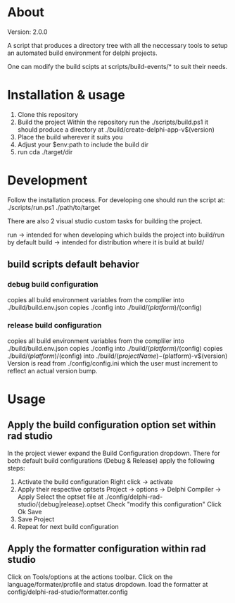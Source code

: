 # About
Version: 2.0.0

A script that produces a directory tree with all the neccessary 
tools to setup an automated build environment for delphi projects.

One can modify the build scipts at scripts/build-events/*
to suit their needs.

# Installation & usage
1. Clone this repository
2. Build the project
   Within the repository run the ./scripts/build.ps1
   it should produce a directory at ./build/create-delphi-app-v$(version)
3. Place the build wherever it suits you
4. Adjust your $env:path to include the build dir
5. run cda ./target/dir

# Development
Follow the installation process. For developing one should run the script at:
./scripts/run.ps1 ./path/to/target

There are also 2 visual studio custom tasks for building the project.

run -> intended for when developing which builds the project into build/run by default
build -> intended for distribution where it is build at build/

## build scripts default behavior
### debug build configuration
copies all build environment variables from the compliler into ./build/build.env.json
copies ./config into ./build/$(platform)/$(config)
### release build configuration
copies all build environment variables from the compliler into ./build/build.env.json
copies ./config into ./build/$(platform)/$(config)
copies ./build/$(platform)/$(config) into ./build/$(projectName)-$(platform)-v$(version)
Version is read from ./config/config.ini which the user must increment to reflect
an actual version bump.

# Usage
## Apply the build configuration option set within rad studio
In the project viewer expand the Build Configuration dropdown.
There for both default build configurations (Debug & Release) apply the following steps:

1. Activate the build configuration
   Right click -> activate
2. Apply their respective optsets
   Project -> options -> Delphi Compiler -> Apply 
   Select the optset file at ./config/delphi-rad-studio/{debug|release}.optset
   Check "modify this configuration"
   Click Ok
   Save
3. Save Project 
4. Repeat for next build configuration

## Apply the formatter configuration within rad studio
Click on Tools/options at the actions toolbar.
Click on the language/formater/profile and status dropdown.
load the formatter at config/delphi-rad-studio/formatter.config
